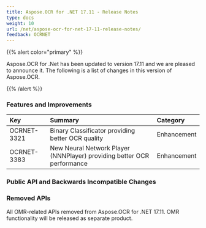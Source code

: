 ```yaml
---
title: Aspose.OCR for .NET 17.11 - Release Notes
type: docs
weight: 10
url: /net/aspose-ocr-for-net-17-11-release-notes/
feedback: OCRNET
---
```


{{% alert color="primary" %}} 

Aspose.OCR for .Net has been updated to version 17.11 and we are pleased to announce it.
The following is a list of changes in this version of Aspose.OCR.

{{% /alert %}} 
### **Features and Improvements**

|**Key**|**Summary**|**Category**|
| :- | :- | :- |
|OCRNET-3321|Binary Classificator providing better OCR quality|Enhancement|
|OCRNET-3383|New Neural Network Player (NNNPlayer) providing better OCR performance|Enhancement|
### **Public API and Backwards Incompatible Changes**
### **Removed APIs**
All OMR-related APIs removed from Aspose.OCR for .NET 17.11. OMR functionality will be released as separate product.
